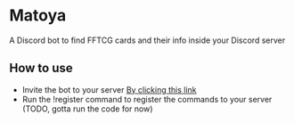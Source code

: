 # Matoya

A Discord bot to find FFTCG cards and their info inside your Discord server

## How to use

 - Invite the bot to your server [By clicking this link](https://discord.com/api/oauth2/authorize?client_id=895344161715257374&permissions=2147534912&scope=bot%20applications.commands)
 - Run the !register command to register the commands to your server (TODO, gotta run the code for now)
